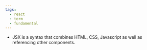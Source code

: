 ```yaml
---
tags:
  - react
  - term
  - fundamental
---
```


- JSX is a syntax that combines HTML, CSS, Javascript as well as referencing other components.